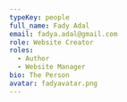 ```yaml
---
typeKey: people
full_name: Fady Adal
email: fadya.adal@gmail.com
role: Website Creator
roles:
  - Author
  - Website Manager
bio: The Person
avatar: fadyavatar.png
---
```


